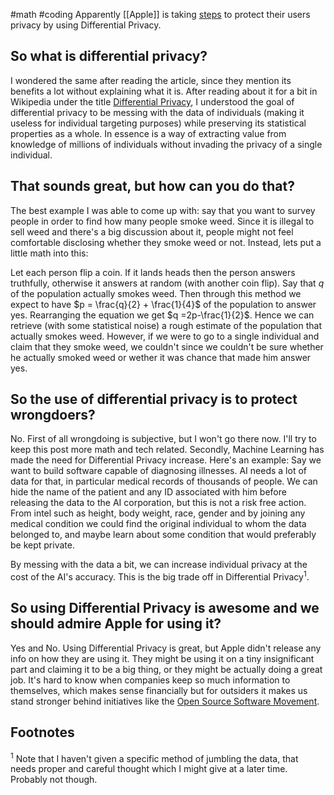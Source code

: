 #math #coding
Apparently [[Apple]] is taking [steps](https://www.wired.com/2016/06/apples-differential-privacy-collecting-data/) to protect their users privacy by using Differential Privacy.

## So what is differential privacy?
I wondered the same after reading the article, since they mention its benefits a lot without explaining what it is. After reading about it for a bit in Wikipedia under the title [Differential Privacy](https://en.wikipedia.org/wiki/Differential_privacy), I understood the goal of differential privacy to be messing with the data of individuals (making it useless for individual targeting purposes) while preserving its statistical properties as a whole. In essence is a way of extracting value from knowledge of millions of individuals without invading the privacy of a single individual.

## That sounds great, but how can you do that?
The best example I was able to come up with: say that you want to survey people in order to find how many people smoke weed. Since it is illegal to sell weed and there's a big discussion about it, people might not feel comfortable disclosing whether they smoke weed or not. Instead, lets put a little math into this:

Let each person flip a coin. If it lands heads then the person answers truthfully, otherwise it answers at random (with another coin flip). Say that $q$ of the population actually smokes weed. Then through this method we expect to have $p = \frac{q}{2} + \frac{1}{4}$ of the population to answer yes. Rearranging the equation we get $q =2p-\frac{1}{2}$. Hence we can retrieve (with some statistical noise) a rough estimate of the population that actually smokes weed. However, if we were to go to a single individual and claim that they smoke weed, we couldn't since we couldn't be sure whether he actually smoked weed or wether it was chance that made him answer yes.

## So the use of differential privacy is to protect wrongdoers?
No. First of all wrongdoing is subjective, but I won't go there now. I'll try to keep this post more math and tech related. Secondly, Machine Learning has made the need for Differential Privacy increase. Here's an example: Say we want to build software capable of diagnosing illnesses. AI needs a lot of data for that, in particular medical records of thousands of people. We can hide the name of the patient and any ID associated with him before releasing the data to the AI corporation, but this is not a risk free action. From intel such as height, body weight, race, gender and by joining any medical condition we could find the original individual to whom the data belonged to, and maybe learn about some condition that would preferably be kept private.

By messing with the data a bit, we can increase individual privacy at the cost of the AI's accuracy. This is the big trade off in Differential Privacy<sup>1</sup>.

## So using Differential Privacy is awesome and we should admire Apple for using it?
Yes and No. Using Differential Privacy is great, but Apple didn't release any info on how they are using it. They might be using it on a tiny insignificant part and claiming it to be a big thing, or they might be actually doing a great job. It's hard to know when companies keep so much information to themselves, which makes sense financially but for outsiders it makes us stand stronger behind initiatives like the [Open Source Software Movement](https://en.wikipedia.org/wiki/Open-source_software_movement#Legal_issues).

## Footnotes
<sup>1</sup> Note that I haven't given a specific method of jumbling the data, that needs proper and careful thought which I might give at a later time. Probably not though.